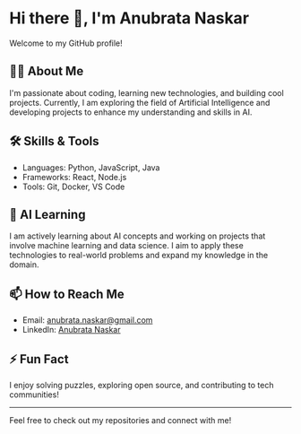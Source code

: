# Hi there 👋, I'm Anubrata Naskar

Welcome to my GitHub profile!

## 👨‍💻 About Me
I'm passionate about coding, learning new technologies, and building cool projects. Currently, I am exploring the field of Artificial Intelligence and developing projects to enhance my understanding and skills in AI.

## 🛠️ Skills & Tools
- Languages: Python, JavaScript, Java
- Frameworks: React, Node.js
- Tools: Git, Docker, VS Code

## 🤖 AI Learning
I am actively learning about AI concepts and working on projects that involve machine learning and data science. I aim to apply these technologies to real-world problems and expand my knowledge in the domain.

## 📫 How to Reach Me
- Email: anubrata.naskar@gmail.com
- LinkedIn: [Anubrata Naskar](https://www.linkedin.com/in/anubrata-naskar)

## ⚡ Fun Fact
I enjoy solving puzzles, exploring open source, and contributing to tech communities!

---

Feel free to check out my repositories and connect with me!
